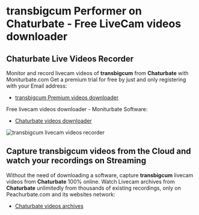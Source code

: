 # transbigcum Performer on Chaturbate - Free LiveCam videos downloader

## Chaturbate Live Videos Recorder

Monitor and record livecam videos of **transbigcum** from **Chaturbate** with Moniturbate.com
Get a premium trial for free by just and only registering with your Email address:
* [transbigcum Premium videos downloader](https://moniturbate.com/request-demo-licence-key.html)

Free livecam videos downloader - Moniturbate Software:
* [Chaturbate videos downloader](https://moniturbate.com/moniturbate-download-software.html)

![transbigcum livecam videos recorder](https://peachurnet.com/templates/moniturbate-software.png)


## Capture transbigcum videos from the Cloud and watch your recordings on Streaming

Without the need of downloading a software, capture **transbigcum** livecam videos from **Chaturbate** 100% online.
Watch Livecam archives from **Chaturbate** unlimitedly from thousands of existing recordings, only on Peachurbate.com and its websites network:
* [Chaturbate videos archives](https://peachurnet.com/)